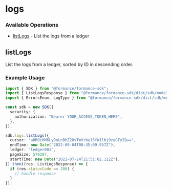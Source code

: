 # logs

### Available Operations

* [listLogs](#listlogs) - List the logs from a ledger

## listLogs

List the logs from a ledger, sorted by ID in descending order.

### Example Usage

```typescript
import { SDK } from "@formance/formance-sdk";
import { ListLogsResponse } from "@formance/formance-sdk/dist/sdk/models/operations";
import { ErrorsEnum, LogType } from "@formance/formance-sdk/dist/sdk/models/shared";

const sdk = new SDK({
  security: {
    authorization: "Bearer YOUR_ACCESS_TOKEN_HERE",
  },
});

sdk.logs.listLogs({
  cursor: "aHR0cHM6Ly9nLnBhZ2UvTmVrby1SYW1lbj9zaGFyZQ==",
  endTime: new Date("2022-09-04T08:35:09.957Z"),
  ledger: "ledger001",
  pageSize: 570197,
  startTime: new Date("2022-07-24T21:51:02.112Z"),
}).then((res: ListLogsResponse) => {
  if (res.statusCode == 200) {
    // handle response
  }
});
```
